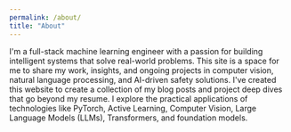 ```yaml
---
permalink: /about/
title: "About"
---
```


I'm a full-stack machine learning engineer with a passion for building intelligent systems that solve real-world problems. 
This site is a space for me to share my work, insights, and ongoing projects in computer vision, natural language processing, and AI-driven safety solutions.
I've created this website to create a collection of my blog posts and project deep dives that go beyond my resume.
I explore the practical applications of technologies like PyTorch, Active Learning, Computer Vision, Large Language Models (LLMs), Transformers, and foundation models.
